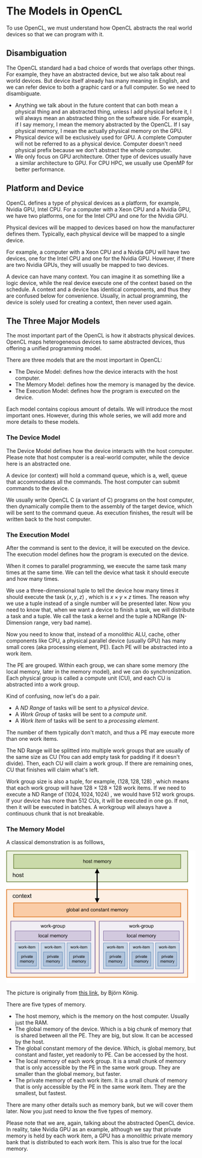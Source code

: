 # The Models in OpenCL

To use OpenCL, we must understand how OpenCL abstracts the real world devices so that we can program with it.

## Disambiguation

The OpenCL standard had a bad choice of words that overlaps other things. For example, they have an abstracted device, but we also talk about real world devices. But device itself already has many meaning in English, and we can refer device to both a graphic card or a full computer. So we need to disambiguate.

- Anything we talk about in the future content that can both mean a physical thing and an abstracted thing, unless I add physical before it, I will always mean an abstracted thing on the software side. For example, if I say memory, I mean the memory abstracted by the OpenCL. If I say physical memory, I mean the actually physical memory on the GPU.
- Physical device will be exclusively used for GPU. A complete Computer will not be referred to as a physical device. Computer doesn't need physical prefix because we don't abstract the whole computer.
- We only focus on GPU architecture. Other type of devices usually have a similar architecture to GPU. For CPU HPC, we usually use OpenMP for better performance.

## Platform and Device

OpenCL defines a type of physical devices as a platform, for example, Nvidia GPU, Intel CPU. For a computer with a Xeon CPU and a Nvidia GPU, we have two platforms, one for the Intel CPU and one for the Nvidia GPU.

Physical devices will be mapped to devices based on how the manufacturer defines them. Typically, each physical device will be mapped to a single device.

For example, a computer with a Xeon CPU and a Nvidia GPU will have two devices, one for the Intel CPU and one for the Nvidia GPU. However, if there are two Nvidia GPUs, they will usually be mapped to two devices.

A device can have many context. You can imagine it as something like a logic device, while the real device execute one of the context based on the schedule. A context and a device has identical components, and thus they are confused below for convenience. Usually, in actual programming, the device is solely used for creating a context, then never used again.

## The Three Major Models

The most important part of the OpenCL is how it abstracts physical devices. OpenCL maps heterogeneous devices to same abstracted devices, thus offering a unified programming model.

There are three models that are the most important in OpenCL:

- The Device Model: defines how the device interacts with the host computer.
- The Memory Model: defines how the memory is managed by the device.
- The Execution Model: defines how the program is executed on the device.

Each model contains copious amount of details. We will introduce the most important ones. However, during this whole series, we will add more and more details to these models.

### The Device Model

The Device Model defines how the device interacts with the host computer. Please note that host computer is a real-world computer, while the device here is an abstracted one.

A device (or context) will hold a command queue, which is a, well, queue that accommodates all the commands. The host computer can submit commands to the device.

We usually write OpenCL C (a variant of C) programs on the host computer, then dynamically compile them to the assembly of the target device, which will be sent to the command queue. As execution finishes, the result will be written back to the host computer.

### The Execution Model

After the command is sent to the device, it will be executed on the device. The execution model defines how the program is executed on the device.

When it comes to parallel programming, we execute the same task many times at the same time. We can tell the device what task it should execute and how many times.

We use a three-dimensional tuple to tell the device how many times it should execute the task $(x, y, z)$ , which is $x \times y \times z$ times. The reason why we use a tuple instead of a single number will be presented later. Now you need to know that, when we want a device to finish a task, we will distribute a task and a tuple. We call the task a kernel and the tuple a NDRange (N-Dimension range, very bad name).

Now you need to know that, instead of a monolithic ALU, cache, other components like CPU, a physical parallel device (usually GPU) has many small cores (aka processing element, PE). Each PE will be abstracted into a work item.

The PE are grouped. Within each group, we can share some memory (the local memory, later in the memory model), and we can do synchronization. Each physical group is called a compute unit (CU), and each CU is abstracted into a work group.

Kind of confusing, now let's do a pair.

- A *ND Range* of tasks will be sent to a *physical device*.
- A *Work Group* of tasks will be sent to a *compute unit*.
- A *Work Item* of tasks will be sent to a *processing element*.

The number of them typically don't match, and thus a PE may execute more than one work items.

The ND Range will be splitted into multiple work groups that are usually of the same size as CU (You can add empty task for padding if it doesn't divide). Then, each CU will claim a work group. If there are remaining ones, CU that finishes will claim what's left.

Work group size is also a tuple, for example, $(128, 128, 128)$ , which means that each work group will have $128 \times 128 \times 128$ work items. If we need to execute a ND Range of $(1024, 1024, 1024)$ , we would have $512$ work groups. If your device has more than $512$ CUs, it will be executed in one go. If not, then it will be executed in batches. A workgroup will always have a continuous chunk that is not breakable.

### The Memory Model

A classical demonstration is as folllows,

![OpenCL Memory Model](openclmem.png)

The picture is originally from [this link](https://de.wikipedia.org/wiki/Datei:OpenCL_Memory_model.svg), by Björn König.

There are five types of memory.

- The host memory, which is the memory on the host computer. Usually just the RAM.
- The global memory of the device. Which is a big chunk of memory that is shared between all the PE. They are big, but slow. It can be accessed by the host.
- The global constant memory of the device. Which, is global memory, but constant and faster, yet readonly to PE. Can be accessed by the host.
- The local memory of each work group. It is a small chunk of memory that is only accessible by the PE in the same work group. They are smaller than the global memory, but faster.
- The private memory of each work item. It is a small chunk of memory that is only accessible by the PE in the same work item. They are the smallest, but fastest.

There are many other details such as memory bank, but we will cover them later. Now you just need to know the five types of memory.

Please note that we are, again, talking about the abstracted OpenCL device. In reality, take Nvidia GPU as an example, although we say that private memory is held by each work item, a GPU has a monolithic private memory bank that is distributed to each work item. This is also true for the local memory.
